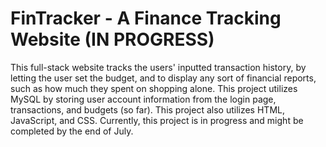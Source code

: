 # FinTracker - A Finance Tracking Website (IN PROGRESS)

This full-stack website tracks the users' inputted transaction history, by letting the user set the budget, and to display any sort of financial reports, such as how much they spent on shopping alone. This project utilizes MySQL by storing user account information from the login page, transactions, and budgets (so far). This project also utilizes HTML, JavaScript, and CSS. Currently, this project is in progress and might be completed by the end of July.
